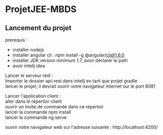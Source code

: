 # ProjetJEE-MBDS

## Lancement du projet

prerequis : 
* installer nodejs
* installer angular cli : npm install -g @angular/cli@1.6.0
* installer JDK version minimum 1.7, avoir déclarer le path
* avoir intellj idea
 
Lancer le serveur rest :   
Importer le dossier api-rest dans intellj en tant que projet gradle  
lancer le projet, il devrait ouvrir votre navigateur internet sur le port 8081

Lancer l'application client :  
aller dans le répertoir client  
ouvrir un invite de commande dans ce répertoir  
lancer la commande npm install  
lancer la commande ng serve  
  
ouvrir votre navigateur web sur l'adresse suivante : http://localhost:4200/